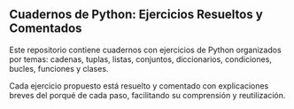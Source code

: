## Cuadernos de Python: Ejercicios Resueltos y Comentados

Este repositorio contiene cuadernos con ejercicios de Python organizados por temas: cadenas, tuplas, listas, conjuntos, diccionarios, condiciones, bucles, funciones y clases.<p>
Cada ejercicio propuesto está resuelto y comentado con explicaciones breves del porqué de cada paso, facilitando su comprensión y reutilización.
